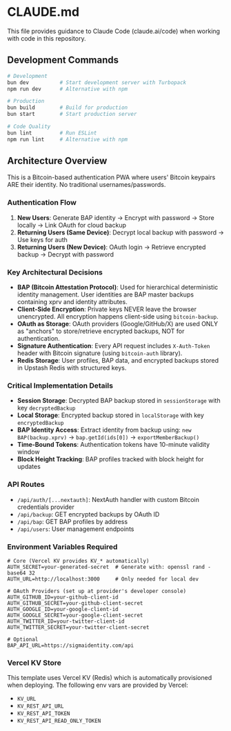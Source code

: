 # CLAUDE.md

This file provides guidance to Claude Code (claude.ai/code) when working with code in this repository.

## Development Commands

```bash
# Development
bun dev          # Start development server with Turbopack
npm run dev      # Alternative with npm

# Production
bun build        # Build for production
bun start        # Start production server

# Code Quality
bun lint         # Run ESLint
npm run lint     # Alternative with npm
```

## Architecture Overview

This is a Bitcoin-based authentication PWA where users' Bitcoin keypairs ARE their identity. No traditional usernames/passwords.

### Authentication Flow

1. **New Users**: Generate BAP identity → Encrypt with password → Store locally → Link OAuth for cloud backup
2. **Returning Users (Same Device)**: Decrypt local backup with password → Use keys for auth
3. **Returning Users (New Device)**: OAuth login → Retrieve encrypted backup → Decrypt with password

### Key Architectural Decisions

- **BAP (Bitcoin Attestation Protocol)**: Used for hierarchical deterministic identity management. User identities are BAP master backups containing xprv and identity attributes.
- **Client-Side Encryption**: Private keys NEVER leave the browser unencrypted. All encryption happens client-side using `bitcoin-backup`.
- **OAuth as Storage**: OAuth providers (Google/GitHub/X) are used ONLY as "anchors" to store/retrieve encrypted backups, NOT for authentication.
- **Signature Authentication**: Every API request includes `X-Auth-Token` header with Bitcoin signature (using `bitcoin-auth` library).
- **Redis Storage**: User profiles, BAP data, and encrypted backups stored in Upstash Redis with structured keys.

### Critical Implementation Details

- **Session Storage**: Decrypted BAP backup stored in `sessionStorage` with key `decryptedBackup`
- **Local Storage**: Encrypted backup stored in `localStorage` with key `encryptedBackup`
- **BAP Identity Access**: Extract identity from backup using: `new BAP(backup.xprv)` → `bap.getId(ids[0])` → `exportMemberBackup()`
- **Time-Bound Tokens**: Authentication tokens have 10-minute validity window
- **Block Height Tracking**: BAP profiles tracked with block height for updates

### API Routes

- `/api/auth/[...nextauth]`: NextAuth handler with custom Bitcoin credentials provider
- `/api/backup`: GET encrypted backups by OAuth ID
- `/api/bap`: GET BAP profiles by address
- `/api/users`: User management endpoints

### Environment Variables Required

```env
# Core (Vercel KV provides KV_* automatically)
AUTH_SECRET=your-generated-secret  # Generate with: openssl rand -base64 32
AUTH_URL=http://localhost:3000     # Only needed for local dev

# OAuth Providers (set up at provider's developer console)
AUTH_GITHUB_ID=your-github-client-id
AUTH_GITHUB_SECRET=your-github-client-secret
AUTH_GOOGLE_ID=your-google-client-id
AUTH_GOOGLE_SECRET=your-google-client-secret
AUTH_TWITTER_ID=your-twitter-client-id
AUTH_TWITTER_SECRET=your-twitter-client-secret

# Optional
BAP_API_URL=https://sigmaidentity.com/api
```

### Vercel KV Store

This template uses Vercel KV (Redis) which is automatically provisioned when deploying. The following env vars are provided by Vercel:
- `KV_URL`
- `KV_REST_API_URL`
- `KV_REST_API_TOKEN`
- `KV_REST_API_READ_ONLY_TOKEN`